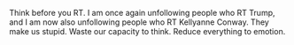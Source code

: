 Think before you RT. I am once again unfollowing people who RT Trump, and I am now also unfollowing people who RT Kellyanne Conway. They make us stupid. Waste our capacity to think. Reduce everything to emotion. 
